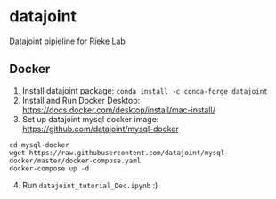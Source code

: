 # datajoint
Datajoint pipieline for Rieke Lab

## Docker
1. Install datajoint package: `conda install -c conda-forge datajoint`
2. Install and Run Docker Desktop: https://docs.docker.com/desktop/install/mac-install/
3. Set up datajoint mysql docker image: https://github.com/datajoint/mysql-docker
```mkdir mysql-docker
cd mysql-docker
wget https://raw.githubusercontent.com/datajoint/mysql-docker/master/docker-compose.yaml
docker-compose up -d
```

4. Run `datajoint_tutorial_Dec.ipynb` :)